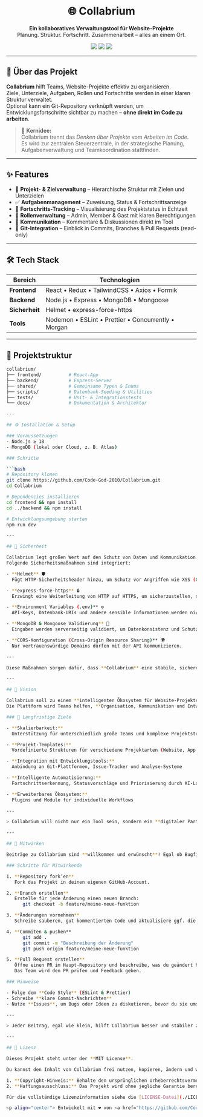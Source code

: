 <h1 align="center">🌐 Collabrium</h1>

<p align="center">
  <b>Ein kollaboratives Verwaltungstool für Website-Projekte</b><br/>
  Planung. Struktur. Fortschritt. Zusammenarbeit – alles an einem Ort.
</p>

<p align="center">
  <img src="https://img.shields.io/badge/Status-In%20Development-blue?style=flat-square" />
  <img src="https://img.shields.io/badge/License-MIT-green?style=flat-square" />
  <img src="https://img.shields.io/badge/Stack-MERN-orange?style=flat-square" />
</p>

---

## 🚀 Über das Projekt

**Collabrium** hilft Teams, Website-Projekte effektiv zu organisieren.  
Ziele, Unterziele, Aufgaben, Rollen und Fortschritte werden in einer klaren Struktur verwaltet.  
Optional kann ein Git-Repository verknüpft werden, um Entwicklungsfortschritte sichtbar zu machen – **ohne direkt im Code zu arbeiten**.

> 🧭 **Kernidee:**  
> Collabrium trennt das *Denken über Projekte* vom *Arbeiten im Code*.  
> Es wird zur zentralen Steuerzentrale, in der strategische Planung, Aufgabenverwaltung und Teamkoordination stattfinden.

---

## ✨ Features

- 🧩 **Projekt- & Zielverwaltung** – Hierarchische Struktur mit Zielen und Unterzielen  
- ✅ **Aufgabenmanagement** – Zuweisung, Status & Fortschrittsanzeige  
- 🧮 **Fortschritts-Tracking** – Visualisierung des Projektstatus in Echtzeit  
- 👥 **Rollenverwaltung** – Admin, Member & Gast mit klaren Berechtigungen  
- 💬 **Kommunikation** – Kommentare & Diskussionen direkt im Tool  
- 🔗 **Git-Integration** – Einblick in Commits, Branches & Pull Requests (read-only)

---

## 🛠️ Tech Stack

| Bereich     | Technologien |
|--------------|--------------|
| **Frontend** | React • Redux • TailwindCSS • Axios • Formik |
| **Backend**  | Node.js • Express • MongoDB • Mongoose |
| **Sicherheit** | Helmet • express-force-https |
| **Tools** | Nodemon • ESLint • Prettier • Concurrently • Morgan |

---

## 📁 Projektstruktur

```bash
collabrium/
├── frontend/          # React-App
├── backend/           # Express-Server
├── shared/            # Gemeinsame Typen & Enums
├── scripts/           # Datenbank-Seeding & Utilities
├── tests/             # Unit- & Integrationstests
└── docs/              # Dokumentation & Architektur

---

## ⚙️ Installation & Setup

### Voraussetzungen
- Node.js ≥ 18  
- MongoDB (lokal oder Cloud, z. B. Atlas)

### Schritte

```bash
# Repository klonen
git clone https://github.com/Code-God-2010/Collabrium.git
cd Collabrium

# Dependencies installieren
cd frontend && npm install
cd ../backend && npm install

# Entwicklungsumgebung starten
npm run dev

---

## 🔐 Sicherheit

Collabrium legt großen Wert auf den Schutz von Daten und Kommunikation.  
Folgende Sicherheitsmaßnahmen sind integriert:

- **Helmet** 🛡️  
  Fügt HTTP-Sicherheitsheader hinzu, um Schutz vor Angriffen wie XSS (Cross-Site Scripting), Clickjacking und MIME-Sniffing zu bieten.  

- **express-force-https** 🔒  
  Erzwingt eine Weiterleitung von HTTP auf HTTPS, um sicherzustellen, dass alle Daten verschlüsselt übertragen werden.  

- **Environment Variables (.env)** ⚙️  
  API-Keys, Datenbank-URIs und andere sensible Informationen werden nicht im Code gespeichert, sondern über Umgebungsvariablen verwaltet.  

- **MongoDB & Mongoose Validierung** 🧩  
  Eingaben werden serverseitig validiert, um Datenkonsistenz und Schutz vor Injection-Angriffen zu gewährleisten.  

- **CORS-Konfiguration (Cross-Origin Resource Sharing)** 🌍  
  Nur vertrauenswürdige Domains dürfen mit der API kommunizieren.

---

Diese Maßnahmen sorgen dafür, dass **Collabrium** eine stabile, sichere Grundlage für Teamarbeit und Projektorganisation bietet.

---

## 🌱 Vision

Collabrium soll zu einem **intelligenten Ökosystem für Website-Projekte** heranwachsen.  
Die Plattform wird Teams helfen, **Organisation, Kommunikation und Entwicklung** nahtlos zu verbinden – ohne die Komplexität klassischer Projektmanagement-Tools.

### 🔭 Langfristige Ziele

- **Skalierbarkeit:**  
  Unterstützung für unterschiedlich große Teams und komplexe Projektstrukturen  

- **Projekt-Templates:**  
  Vordefinierte Strukturen für verschiedene Projektarten (Website, App, Portal, Dokumentation)  

- **Integration mit Entwicklungstools:**  
  Anbindung an Git-Plattformen, Issue-Tracker und Analyse-Systeme  

- **Intelligente Automatisierung:**  
  Fortschrittserkennung, Statusvorschläge und Priorisierung durch KI-Logik  

- **Erweiterbares Ökosystem:**  
  Plugins und Module für individuelle Workflows  

---

> Collabrium will nicht nur ein Tool sein, sondern ein **digitaler Partner** für Organisation, Klarheit und kreative Zusammenarbeit.

---

## 🤝 Mitwirken

Beiträge zu Collabrium sind **willkommen und erwünscht**! Egal ob Bugfixes, neue Features oder Verbesserungen der Dokumentation – jede Hilfe zählt.

### Schritte für Mitwirkende

1. **Repository fork’en**  
   Fork das Projekt in deinen eigenen GitHub-Account.

2. **Branch erstellen**  
   Erstelle für jede Änderung einen neuen Branch:
      git checkout -b feature/meine-neue-funktion

3. **Änderungen vornehmen**  
   Schreibe sauberen, gut kommentierten Code und aktualisiere ggf. die Dokumentation.

4. **Commiten & pushen**  
      git add .
      git commit -m "Beschreibung der Änderung"
      git push origin feature/meine-neue-funktion

5. **Pull Request erstellen**  
   Öffne einen PR im Haupt-Repository und beschreibe, was du geändert hast.  
   Das Team wird den PR prüfen und Feedback geben.

### Hinweise

- Folge dem **Code Style** (ESLint & Prettier)  
- Schreibe **klare Commit-Nachrichten**  
- Nutze **Issues**, um Bugs oder Ideen zu diskutieren, bevor du sie umsetzt

---

> Jeder Beitrag, egal wie klein, hilft Collabrium besser und stabiler zu machen. Vielen Dank für dein Engagement!

---

## 📜 Lizenz

Dieses Projekt steht unter der **MIT License**.  

Du kannst den Inhalt von Collabrium frei nutzen, kopieren, ändern und weitergeben, solange du die folgenden Bedingungen einhältst:

1. **Copyright-Hinweis:** Behalte den ursprünglichen Urheberrechtsvermerk und die Lizenz in allen Kopien oder wesentlichen Teilen des Projekts bei.  
2. **Haftungsausschluss:** Das Projekt wird ohne jegliche Garantie bereitgestellt. Der Autor haftet nicht für Schäden, die durch die Nutzung entstehen.

Für die vollständige Lizenzinformation siehe die [LICENSE-Datei](./LICENSE).

<p align="center"> Entwickelt mit ❤️ von <a href="https://github.com/Code-God-2010">Linus (Code-God-2010)</a> </p>
